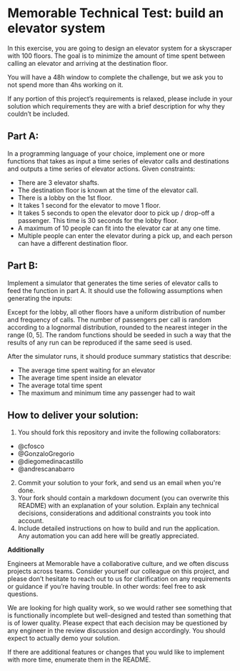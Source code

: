 # Memorable Technical Test: build an elevator system

In this exercise, you are going to design an elevator system for a skyscraper with 100 floors. The goal is to minimize the amount of time spent between calling an elevator and arriving at the destination floor. 

You will have a 48h window to complete the challenge, but we ask you to not spend more than 4hs working on it. 

If any portion of this project’s requirements is relaxed, please include in your solution which requirements they are with a brief description for why they couldn’t be included. 

## Part A: 

In a programming language of your choice, implement one or more functions that takes as input a time series of elevator calls and destinations and outputs a time series of elevator actions. Given constraints: 
 
 * There are 3 elevator shafts. 
 * The destination floor is known at the time of the elevator call. 
 * There is a lobby on the 1st floor. 
 * It takes 1 second for the elevator to move 1 floor. 
 * It takes 5 seconds to open the elevator door to pick up / drop-off a passenger. This time is 30 seconds for the lobby floor. 
 * A maximum of 10 people can fit into the elevator car at any one time. 
 * Multiple people can enter the elevator during a pick up, and each person can have a different destination floor.
 

## Part B: 

Implement a simulator that generates the time series of elevator calls to feed the function in part A. It should use the following assumptions when generating the inputs: 

Except for the lobby, all other floors have a uniform distribution of number and frequency of calls. The number of passengers per call is random according to a lognormal distribution, rounded to the nearest integer in the range (0, 5]. The random functions should be seeded in such a way that the results of any run can be reproduced if the same seed is used. 
 
After the simulator runs, it should produce summary statistics that describe: 

 * The average time spent waiting for an elevator 
 * The average time spent inside an elevator 
 * The average total time spent 
 * The maximum and minimum time any passenger had to wait
 

## How to deliver your solution:
1. You should fork this repository and invite the following collaborators:
- @cfosco
- @GonzaloGregorio
- @diegomedinacastillo
- @andrescanabarro

2. Commit your solution to your fork, and send us an email when you're done.
3. Your fork should contain a markdown document (you can overwrite this README) with an explanation of your solution. Explain any technical decisions, considerations and additional constraints you took into account.
4. Include detailed instructions on how to build and run the application. Any automation you can add here will be greatly appreciated. 


**Additionally**

Engineers at Memorable have a collaborative culture, and we often discuss projects across teams. Consider yourself our colleague on this project, and please don’t hesitate to reach out to us for clarification on any requirements or guidance if you’re having trouble. In other words: feel free to ask questions. 

We are looking for high quality work, so we would rather see something that is functionally incomplete but well-designed and tested than something that is of lower quality. Please expect that each decision may be questioned by any engineer in the review discussion and design accordingly. You should expect to actually demo your solution. 

If there are additional features or changes that you wuld like to implement with more time, enumerate them in the README.












